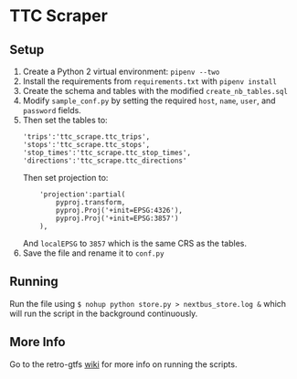# TTC Scraper
## Setup

1. Create a Python 2 virtual environment: `pipenv --two`
2. Install the requirements from `requirements.txt` with `pipenv install`
3. Create the schema and tables with the modified `create_nb_tables.sql`
4. Modify `sample_conf.py` by setting the required `host`, `name`, `user`, and `password` fields. 
5. Then set the tables to:
	```
	'trips':'ttc_scrape.ttc_trips',
	'stops':'ttc_scrape.ttc_stops',
	'stop_times':'ttc_scrape.ttc_stop_times',
	'directions':'ttc_scrape.ttc_directions'
	```
	Then set projection to:
	```
		'projection':partial(
			pyproj.transform,
			pyproj.Proj('+init=EPSG:4326'),
			pyproj.Proj('+init=EPSG:3857')
		),
	```
	And `localEPSG` to `3857` which is the same CRS as the tables.
6. Save the file and rename it to `conf.py`

## Running

Run the file using `$ nohup python store.py > nextbus_store.log &` which will run the script in the background continuously.

## More Info
Go to the retro-gtfs [wiki](https://github.com/SAUSy-Lab/retro-gtfs/wiki/Running-the-scripts) for more info on running the scripts.
